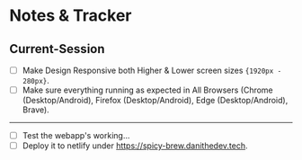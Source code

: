 # Notes & Tracker

## Current-Session
- [ ] Make Design Responsive both Higher & Lower screen sizes `{1920px - 280px}`.
- [ ] Make sure everything running as expected in All Browsers (Chrome (Desktop/Android), Firefox (Desktop/Android), Edge (Desktop/Android), Brave).
----
- [ ] Test the webapp's working...
- [ ] Deploy it to netlify under https://spicy-brew.danithedev.tech.